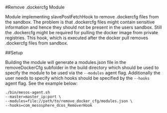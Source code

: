 #Remove .dockercfg Module

Module implementing slavePostFetchHook to remove .dockercfg files from the sandbox.
The problem is that .dockercfg files might contain sensitive information and hence they should not
be present in the users sandbox. Still the .dockercfg might be required for pulling the docker image from private registries. This hook, which is executed after the docker pull removes .dockercfg files from sandbox.

##Setup

Building the module will generate a modules.json file in the removeDockerCfg subfolder in the build directory which should be used to specify the module to be used via the `--modules` agent flag. Additionally the user needs to specify which hooks should be specified by the `--hooks` agent flag. See the example below:


```
./bin/mesos-agent.sh
--master=master_ip:port \
--modules=file://path/to/remove_docker_cfg/modules.json \
--hooks=com_mesosphere_dcos_RemoverHook
```
